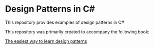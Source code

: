 # Design Patterns in C#

This repository provides examples of design patterns in C#

This repository was primarily created to accompany the following book:

[The easiest way to learn design patterns](https://leanpub.com/the-easiest-way-to-learn-design-pattern)
